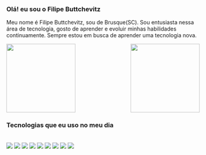 ### Olá! eu sou o Filipe Buttchevitz

Meu nome é Filipe Buttchevitz, sou de Brusque(SC). Sou entusiasta nessa área de tecnologia, gosto de aprender e evoluir minhas habilidades continuamente. Sempre estou em busca de aprender uma tecnologia nova.

<div>
  <img height="180em" src="https://github-readme-stats.vercel.app/api?username=FilipeBr3kt&show_icons=true&theme=great-gatsby&include_all_commits=true&count_private-true"/>
    <img align="right" height="180em" src="https://github-readme-stats.vercel.app/api/top-langs/?username=FilipeBr3kt&layout=compact&langs_count=16&theme=great-gatsby"/>
</div>


### Tecnologias que eu uso no meu dia

<div style="display: inline_block"><br/>
  <img align="center" alt"html5" src="https://img.shields.io/badge/HTML5-E34F26?style=for-the-badge&logo=html5&logoColor=white" />
  <img align="center" alt"css3" src="https://img.shields.io/badge/CSS3-1572B6?style=for-the-badge&logo=css3&logoColor=white" />
  <img align="center" alt"javascript" src="https://img.shields.io/badge/JavaScript-F7DF1E?style=for-the-badge&logo=javascript&logoColor=black" />
  <img align="center" alt"react" src="https://img.shields.io/badge/React-20232A?style=for-the-badge&logo=react&logoColor=61DAFB" />
  <img align="center" alt"bootstrap" src="https://img.shields.io/badge/Bootstrap-563D7C?style=for-the-badge&logo=bootstrap&logoColor=white" />
  <img align="center" alt"sass" src="https://img.shields.io/badge/Sass-CC6699?style=for-the-badge&logo=sass&logoColor=white" />
  <img align="center" alt"stylde components" src="https://img.shields.io/badge/styled--components-DB7093?style=for-the-badge&logo=styled-components&logoColor=white" />
  <img align="center" margin-top="10px" alt"tailwind" src="https://img.shields.io/badge/Tailwind_CSS-38B2AC?style=for-the-badge&logo=tailwind-css&logoColor=white" />
  <img align="center" margin-top="10px" alt"giy" src="https://img.shields.io/badge/GIT-E44C30?style=for-the-badge&logo=git&logoColor=white" />
</div>


